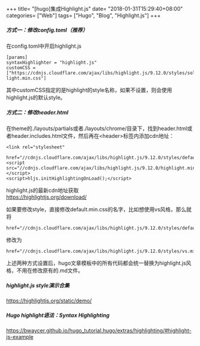 +++
title= "[hugo]集成Highlight.js"
date= "2018-01-31T15:29:40+08:00"
categories= ["Web"]
tags= ["Hugo", "Blog", "Highlight.js"]
+++

##### 方式一：修改config.toml（推荐）
在config.toml中开启highlight.js

    [params]
    syntaxHighlighter = "highlight.js"
    customCSS = ["https://cdnjs.cloudflare.com/ajax/libs/highlight.js/9.12.0/styles/solarized-light.min.css"]
    
其中customCSS指定的是highlight的style名称，如果不设置，则会使用highlight.js的默认style。

##### 方式二：修改header.html        
在theme的./layouts/partials或者./layouts/chrome/目录下，找到header.html或者header.includes.html文件，然后再在\<header>标签内添加cdn地址：

    <link rel="stylesheet"
      href="//cdnjs.cloudflare.com/ajax/libs/highlight.js/9.12.0/styles/default.min.css">
    <script src="//cdnjs.cloudflare.com/ajax/libs/highlight.js/9.12.0/highlight.min.js"></script>
    <script>hljs.initHighlightingOnLoad();</script>
    
highlight.js的最新cdn地址获取  
https://highlightjs.org/download/

如果要修改style，直接修改default.min.css的名字，比如想使用vs风格，那么就将

    href="//cdnjs.cloudflare.com/ajax/libs/highlight.js/9.12.0/styles/default.min.css"
    
修改为

    href="//cdnjs.cloudflare.com/ajax/libs/highlight.js/9.12.0/styles/vs.min.css"
    
上述两种方式设置后，hugo文章模板中的所有代码都会统一替换为highlight.js风格，不用在修改原有的.md文件。
    
##### highlight.js style演示合集
https://highlightjs.org/static/demo/
  
##### Hugo highlight语法：Syntax Highlighting
https://bwaycer.github.io/hugo_tutorial.hugo/extras/highlighting/#highlight-js-example
